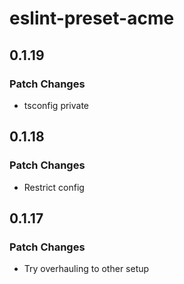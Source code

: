 # eslint-preset-acme

## 0.1.19

### Patch Changes

- tsconfig private

## 0.1.18

### Patch Changes

- Restrict config

## 0.1.17

### Patch Changes

- Try overhauling to other setup
